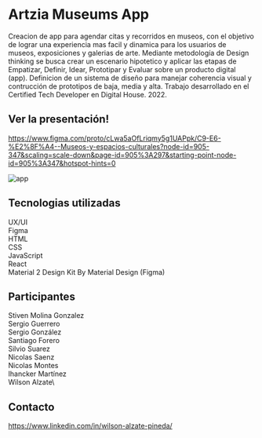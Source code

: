 # Artzia Museums App
Creacion de app para agendar citas y recorridos en museos, con el objetivo de lograr una experiencia mas facil y dinamica para los usuarios de museos, exposiciones y galerias de arte.
Mediante metodología de Design thinking se busca crear un escenario hipotetico y aplicar las etapas de Empatizar, Definir, Idear, Prototipar y Evaluar sobre un producto digital (app).
Definicion de un sistema de diseño para manejar coherencia visual y contrucción de prototipos de baja, media y alta.
Trabajo desarrollado en el Certified Tech Developer en Digital House. 2022.

## Ver la presentación!
https://www.figma.com/proto/cLwa5aOfLriqmy5g1UAPpk/C9-E6-%E2%8F%A4--Museos-y-espacios-culturales?node-id=905-347&scaling=scale-down&page-id=905%3A297&starting-point-node-id=905%3A347&hotspot-hints=0

![app](https://github.com/Wilalz/Artzia-museum-UXUI-React/blob/main/Artzia%20App%20Museums.jpg)

## Tecnologias utilizadas
UX/UI\
Figma\
HTML\
CSS\
JavaScript\
React\
Material 2 Design Kit By Material Design (Figma)


## Participantes
Stiven Molina Gonzalez\
Sergio Guerrero\
Sergio González\
Santiago Forero\
Silvio Suarez\
Nicolas Saenz\
Nicolas Montes\
Ihancker Martínez\
Wilson Alzate\


## Contacto
https://www.linkedin.com/in/wilson-alzate-pineda/
